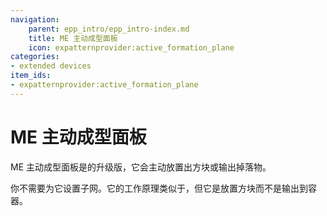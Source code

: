 ```yaml
---
navigation:
    parent: epp_intro/epp_intro-index.md
    title: ME 主动成型面板
    icon: expatternprovider:active_formation_plane
categories:
- extended devices
item_ids:
- expatternprovider:active_formation_plane
---
```


# ME 主动成型面板

<GameScene zoom="8" background="transparent">
  <ImportStructure src="../structure/cable_active_formation_plane.snbt"></ImportStructure>
</GameScene>

ME 主动成型面板是<ItemLink id="ae2:formation_plane" />的升级版，它会主动放置出方块或输出掉落物。

你不需要为它设置子网。它的工作原理类似于<ItemLink id="ae2:export_bus" />，但它是放置方块而不是输出到容器。
